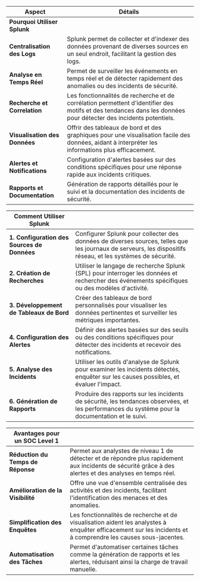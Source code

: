 
| **Aspect**                  | **Détails**                                                                                      |
|-----------------------------|--------------------------------------------------------------------------------------------------|
| **Pourquoi Utiliser Splunk**|                                                                                                  |
| **Centralisation des Logs** | Splunk permet de collecter et d'indexer des données provenant de diverses sources en un seul endroit, facilitant la gestion des logs. |
| **Analyse en Temps Réel**   | Permet de surveiller les événements en temps réel et de détecter rapidement des anomalies ou des incidents de sécurité.                 |
| **Recherche et Correlation** | Les fonctionnalités de recherche et de corrélation permettent d'identifier des motifs et des tendances dans les données pour détecter des incidents potentiels. |
| **Visualisation des Données**| Offrir des tableaux de bord et des graphiques pour une visualisation facile des données, aidant à interpréter les informations plus efficacement. |
| **Alertes et Notifications** | Configuration d'alertes basées sur des conditions spécifiques pour une réponse rapide aux incidents critiques.                           |
| **Rapports et Documentation**| Génération de rapports détaillés pour le suivi et la documentation des incidents de sécurité.                                             |

| **Comment Utiliser Splunk**  |                                                                                                  |
|------------------------------|--------------------------------------------------------------------------------------------------|
| **1. Configuration des Sources de Données** | Configurer Splunk pour collecter des données de diverses sources, telles que les journaux de serveurs, les dispositifs réseau, et les systèmes de sécurité. |
| **2. Création de Recherches**| Utiliser le langage de recherche Splunk (SPL) pour interroger les données et rechercher des événements spécifiques ou des modèles d'activité. |
| **3. Développement de Tableaux de Bord** | Créer des tableaux de bord personnalisés pour visualiser les données pertinentes et surveiller les métriques importantes.               |
| **4. Configuration des Alertes**| Définir des alertes basées sur des seuils ou des conditions spécifiques pour détecter des incidents et recevoir des notifications.          |
| **5. Analyse des Incidents** | Utiliser les outils d'analyse de Splunk pour examiner les incidents détectés, enquêter sur les causes possibles, et évaluer l'impact.   |
| **6. Génération de Rapports**| Produire des rapports sur les incidents de sécurité, les tendances observées, et les performances du système pour la documentation et le suivi. |

| **Avantages pour un SOC Level 1** |                                                                                                  |
|----------------------------------|--------------------------------------------------------------------------------------------------|
| **Réduction du Temps de Réponse** | Permet aux analystes de niveau 1 de détecter et de répondre plus rapidement aux incidents de sécurité grâce à des alertes et des analyses en temps réel. |
| **Amélioration de la Visibilité** | Offre une vue d'ensemble centralisée des activités et des incidents, facilitant l'identification des menaces et des anomalies.            |
| **Simplification des Enquêtes**   | Les fonctionnalités de recherche et de visualisation aident les analystes à enquêter efficacement sur les incidents et à comprendre les causes sous-jacentes. |
| **Automatisation des Tâches**     | Permet d'automatiser certaines tâches comme la génération de rapports et les alertes, réduisant ainsi la charge de travail manuelle.         |

